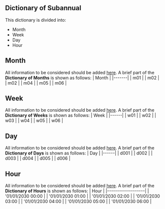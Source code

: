 ## Dictionary of Subannual

This dictionary is divided into:

* Month
* Week
* Day
* Hour

## Month
All information to be considered should be added [here](https://github.com/openENTRANCE/Model-linkage/blob/master/Subannual/Months_Dictionary.yml).
A brief part of the **Dictionary of Months** is shown as follows:
| Month |
|-------|
| m01   |
| m02   |
| m02   |
| m04   |
| m05   |
| m06   |

## Week
All information to be considered should be added [here](https://github.com/openENTRANCE/Model-linkage/blob/master/Subannual/Weeks_Dictionary.yml).
A brief part of the **Dictionary of Weeks** is shown as follows:
| Week |
|------|
| w01  |
| w02  |
| w03  |
| w04  |
| w05  |
| w06  |

## Day
All information to be considered should be added [here](https://github.com/openENTRANCE/Model-linkage/blob/master/Subannual/Days_Dictionary.yml).
A brief part of the **Dictionary of Days** is shown as follows:
| Day  |
|------|
| d001 |
| d002 |
| d003 |
| d004 |
| d005 |
| d006 |

## Hour
All information to be considered should be added [here](https://github.com/openENTRANCE/Model-linkage/blob/master/Subannual/Hours_Dictionary.yml).
A brief part of the **Dictionary of Hours** is shown as follows:
| Hour              |
|-------------------|
| '01/01/2030 00:00 |
| '01/01/2030 01:00 |
| '01/01/2030 02:00 |
| '01/01/2030 03:00 |
| '01/01/2030 04:00 |
| '01/01/2030 05:00 |
| '01/01/2030 06:00 |
